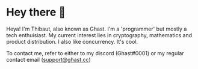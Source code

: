 # Hey there 👋

Heya! I'm Thibaut, also known as Ghast. I'm a 'programmer' but mostly a tech enthuisiast. My current interest lies in cryptography, mathematics and product distribution. 
I also like concurrency. It's cool.

To contact me, refer to either to my discord (Ghast#0001) or my regular contact email (support@ghast.cc)
